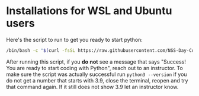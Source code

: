 
# Installations for WSL and Ubuntu users

Here's the script to run to get you ready to start python:

```sh
/bin/bash -c "$(curl -fsSL https://raw.githubusercontent.com/NSS-Day-Cohort-66/server-side-python-curriculum/shipping-ships-version/book-2-api-intro/chapters/scripts/wsl-ubuntu-installs.sh)"
```

After running this script, if you **do** **not** see a message that says "Success! You are ready to start coding with Python", reach out to an instructor.
To make sure the script was actually successful run `python3 --version` if you do not get a number that starts with 3.9, close the terminal, reopen and try that command again. If it still does not show 3.9 let an instructor know.
